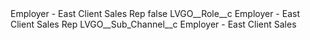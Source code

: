 <?xml version="1.0" encoding="UTF-8"?>
<CustomMetadata xmlns="http://soap.sforce.com/2006/04/metadata" xmlns:xsi="http://www.w3.org/2001/XMLSchema-instance" xmlns:xsd="http://www.w3.org/2001/XMLSchema">
    <label>Employer - East Client Sales Rep</label>
    <protected>false</protected>
    <values>
        <field>LVGO__Role__c</field>
        <value xsi:type="xsd:string">Employer - East Client Sales Rep</value>
    </values>
    <values>
        <field>LVGO__Sub_Channel__c</field>
        <value xsi:type="xsd:string">Employer - East Client Sales</value>
    </values>
</CustomMetadata>
